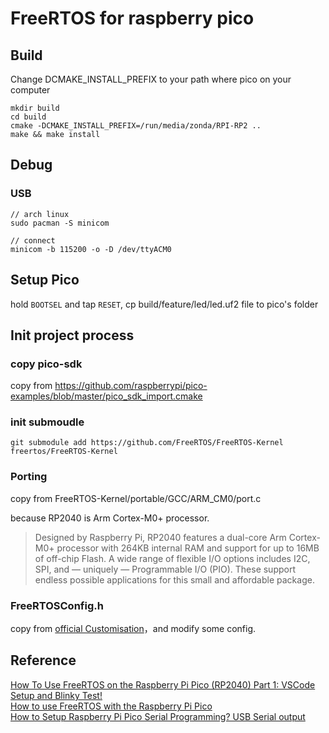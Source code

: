 # FreeRTOS for raspberry pico

## Build

Change DCMAKE_INSTALL_PREFIX to your path where pico on your computer

```shell
mkdir build
cd build
cmake -DCMAKE_INSTALL_PREFIX=/run/media/zonda/RPI-RP2 ..
make && make install
```

## Debug

### USB

```shell
// arch linux
sudo pacman -S minicom

// connect
minicom -b 115200 -o -D /dev/ttyACM0
```

## Setup Pico

hold `BOOTSEL` and tap `RESET`, cp build/feature/led/led.uf2 file to pico's folder

## Init project process

### copy pico-sdk

copy from https://github.com/raspberrypi/pico-examples/blob/master/pico_sdk_import.cmake


### init submoudle

```shell
git submodule add https://github.com/FreeRTOS/FreeRTOS-Kernel freertos/FreeRTOS-Kernel
```

### Porting

copy from FreeRTOS-Kernel/portable/GCC/ARM_CM0/port.c

because RP2040 is Arm Cortex-M0+ processor.

> Designed by Raspberry Pi, RP2040 features a dual-core Arm Cortex-M0+ processor with 264KB internal RAM and support for up to 16MB of off-chip Flash. A wide range of flexible I/O options includes I2C, SPI, and — uniquely — Programmable I/O (PIO). These support endless possible applications for this small and affordable package.

### FreeRTOSConfig.h

copy from [official Customisation](https://www.freertos.org/a00110.html)，and modify some config.

## Reference

[How To Use FreeRTOS on the Raspberry Pi Pico (RP2040) Part 1: VSCode Setup and Blinky Test!](https://www.youtube.com/watch?v=jCZxStjzGA8)  
[How to use FreeRTOS with the Raspberry Pi Pico](https://blog.smittytone.net/2022/02/24/how-to-use-freertos-with-the-raspberry-pi-pico/)  
[How to Setup Raspberry Pi Pico Serial Programming? USB Serial output](https://www.electronicshub.org/raspberry-pi-pico-serial-programming/)  